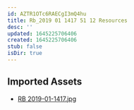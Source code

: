 ```yaml
---
id: AZTR1OTc6RAECgI3mQ4hu
title: Rb_2019 01 1417 51 12 Resources
desc: ''
updated: 1645225706406
created: 1645225706406
stub: false
isDir: true
---
```

## Imported Assets
- [RB 2019-01-1417.jpg](/assets/rb-2019-01-1417.jpg)
